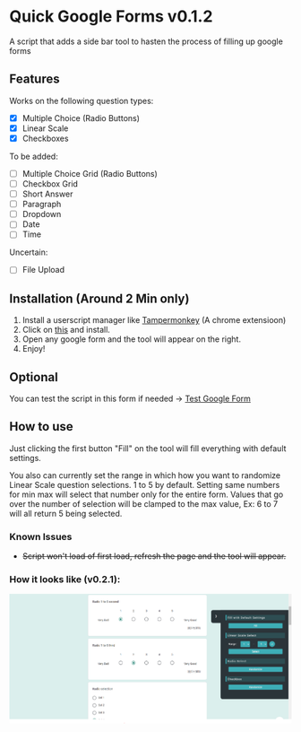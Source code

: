# Quick Google Forms v0.1.2
A script that adds a side bar tool to hasten the process of filling up google forms

## Features
Works on the following question types:
- [x] Multiple Choice (Radio Buttons)
- [x] Linear Scale
- [x] Checkboxes

To be added:
- [ ] Multiple Choice Grid (Radio Buttons)
- [ ] Checkbox Grid 
- [ ] Short Answer
- [ ] Paragraph
- [ ] Dropdown
- [ ] Date 
- [ ] Time

Uncertain:
- [ ] File Upload

## Installation (Around 2 Min only)
1. Install a userscript manager like [Tampermonkey](https://www.tampermonkey.net/) (A chrome extensioon)
2. Click on [this](https://github.com/HageFX-78/QuickGoogleForms/raw/main/QuickGoogleForms.user.js) and install.
3. Open any google form and the tool will appear on the right.
4. Enjoy!

## Optional
You can test the script in this form if needed -> 
[Test Google Form](https://forms.gle/5qp21nC7AMjKtUfEA)

## How to use
Just clicking the first button "Fill" on the tool will fill everything with default settings. 

You also can currently set the range in which how you want to randomize Linear Scale question selections. 1 to 5 by default. Setting same numbers for min max will select that number only for the entire form. Values that go over the number of selection will be clamped to the max value, Ex: 6 to 7 will all return 5 being selected.

### Known Issues
- ~~Script won't load of first load, refresh the page and the tool will appear.~~

### How it looks like (v0.2.1):
![Screenshot of how it would look like](img/preview.PNG)
